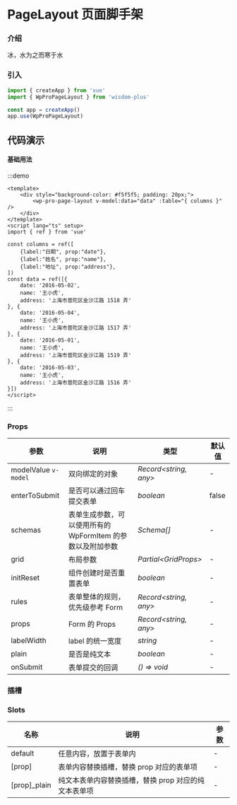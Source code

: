 # PageLayout 页面脚手架

### 介绍

冰，水为之而寒于水

### 引入

```js
import { createApp } from 'vue'
import { WpProPageLayout } from 'wisdom-plus'

const app = createApp()
app.use(WpProPageLayout)
```

## 代码演示

#### 基础用法

:::demo
```vue
<template>
    <div style="background-color: #f5f5f5; padding: 20px;">
        <wp-pro-page-layout v-model:data="data" :table="{ columns }" />
    </div>
</template>
<script lang="ts" setup>
import { ref } from 'vue'

const columns = ref([
    {label:"日期", prop:"date"},
    {label:"姓名", prop:"name"},
    {label:"地址", prop:"address"},
])
const data = ref([{
    date: '2016-05-02',
    name: '王小虎',
    address: '上海市普陀区金沙江路 1518 弄'
}, {
    date: '2016-05-04',
    name: '王小虎',
    address: '上海市普陀区金沙江路 1517 弄'
}, {
    date: '2016-05-01',
    name: '王小虎',
    address: '上海市普陀区金沙江路 1519 弄'
}, {
    date: '2016-05-03',
    name: '王小虎',
    address: '上海市普陀区金沙江路 1516 弄'
}])
</script>
```
:::

### Props

| 参数      | 说明                                          | 类型                                                                  | 默认值                |
| --------- |---------------------------------------------|---------------------------------------------------------------------|--------------------|
| modelValue `v-model` | 双向绑定的对象       | _Record\<string, any>_                                                      | -                  |
| enterToSubmit   | 是否可以通过回车提交表单                  | _boolean_                                                            | false                  |
| schemas | 表单生成参数，可以使用所有的 WpFormItem 的参数以及附加参数                                     | _Schema[]_                                                           | -                  |
| grid | 布局参数 | _Partial\<GridProps>_ | - |
| initReset | 组件创建时是否重置表单 | _boolean_ | - |
| rules | 表单整体的规则，优先级参考 Form | _Record\<string, any>_ | - |
| props | Form 的 Props | _Record\<string, any>_ | - |
| labelWidth | label 的统一宽度 | _string_ | - |
| plain | 是否是纯文本 | _boolean_ | - |
| onSubmit | 表单提交的回调 | _() => void_ | - |


### 插槽

### Slots

| 名称    | 说明     | 参数 |
| ------- | -------- | --- |
| default | 任意内容，放置于表单内 | - |
| [prop] | 表单内容替换插槽，替换 prop 对应的表单项 | - |
| [prop]\_plain | 纯文本表单内容替换插槽，替换 prop 对应的纯文本表单项 | - |